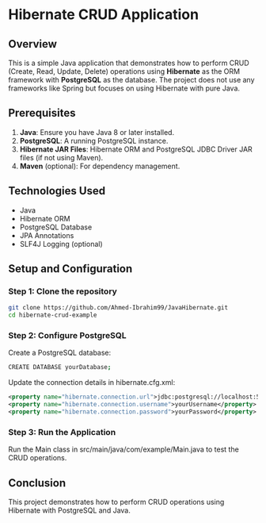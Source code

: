 # Hibernate CRUD Application

## Overview

This is a simple Java application that demonstrates how to perform CRUD (Create, Read, Update, Delete) operations using **Hibernate** as the ORM framework with **PostgreSQL** as the database. The project does not use any frameworks like Spring but focuses on using Hibernate with pure Java.

## Prerequisites

1. **Java**: Ensure you have Java 8 or later installed.
2. **PostgreSQL**: A running PostgreSQL instance.
3. **Hibernate JAR Files**: Hibernate ORM and PostgreSQL JDBC Driver JAR files (if not using Maven).
4. **Maven** (optional): For dependency management.

## Technologies Used

- Java
- Hibernate ORM
- PostgreSQL Database
- JPA Annotations
- SLF4J Logging (optional)

## Setup and Configuration

### Step 1: Clone the repository

```bash
git clone https://github.com/Ahmed-Ibrahim99/JavaHibernate.git
cd hibernate-crud-example
```
### Step 2: Configure PostgreSQL
Create a PostgreSQL database:
```bash
CREATE DATABASE yourDatabase;
```

Update the connection details in hibernate.cfg.xml:

```xml
<property name="hibernate.connection.url">jdbc:postgresql://localhost:5432/yourDatabase</property>
<property name="hibernate.connection.username">yourUsername</property>
<property name="hibernate.connection.password">yourPassword</property>
```

### Step 3: Run the Application
Run the Main class in src/main/java/com/example/Main.java to test the CRUD operations.

## Conclusion

This project demonstrates how to perform CRUD operations using Hibernate with PostgreSQL and Java.
